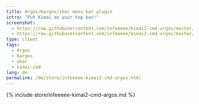 ```yaml
---
title: Argos/Kargos/xbar menu bar plugin
intro: "Put Kimai on your top bar!"
screenshot: 
  - https://raw.githubusercontent.com/infeeeee/kimai2-cmd-argos/master/img/screenshot-argos-active.png
  - https://raw.githubusercontent.com/infeeeee/kimai2-cmd-argos/master/img/screenshot-bitbar-active.png
type: client
tags:
  - Argos
  - Kargos
  - xbar 
  - kimai-cmd
lang: de
permalink: /de/store/infeeeee-kimai2-cmd-argos.html
---
```


{% include store/infeeeee-kimai2-cmd-argos.md %}
